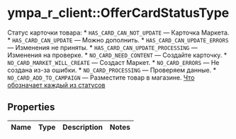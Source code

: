 # ympa_r_client::OfferCardStatusType

Статус карточки товара:  * `HAS_CARD_CAN_NOT_UPDATE` — Карточка Маркета. * `HAS_CARD_CAN_UPDATE` — Можно дополнить. * `HAS_CARD_CAN_UPDATE_ERRORS` — Изменения не приняты. * `HAS_CARD_CAN_UPDATE_PROCESSING` — Изменения на проверке. * `NO_CARD_NEED_CONTENT` — Создайте карточку. * `NO_CARD_MARKET_WILL_CREATE` — Создаст Маркет. * `NO_CARD_ERRORS` — Не создана из-за ошибки. * `NO_CARD_PROCESSING` — Проверяем данные. * `NO_CARD_ADD_TO_CAMPAIGN` — Разместите товар в магазине.  [Что обозначает каждый из статусов](https://yandex.ru/support/marketplace/assortment/content/statuses.html) 

## Properties
Name | Type | Description | Notes
------------ | ------------- | ------------- | -------------



